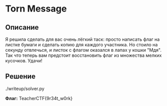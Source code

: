 # Torn Message

## Описание

Я решила сделать для вас очень лёгкий таск: просто написать флаг на листке бумаги и сделать копию для каждого участника. Но стоило на секунду отвлечься, и листок с флагом оказался в лапах у кошки "Мдя". Так что теперь вам предстоит восстановить флаг из множества мелких кусочков. Удачи!

## Решение

./writeup/solver.py

**Флаг:** TeacherCTF{9r34t_w0rk}
